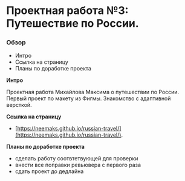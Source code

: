 # Проектная работа №3: Путешествие по России.

### Обзор
* Интро
* Ссылка на страницу
* Планы по доработке проекта

**Интро**

Проектная работа Михайлова Максима о путешествии по России.
Первый проект по макету из Фигмы.
Знакомство с адаптивной версткой.

**Ссылка на страницу**

* [https://neemaks.github.io/russian-travel/](https://neemaks.github.io/russian-travel/).

**Планы по доработке проекта**

* сделать работу соотвтетвующей для проверки
* внести все поправки ревьювера c первого раза
* сдать проект до дедлайна
